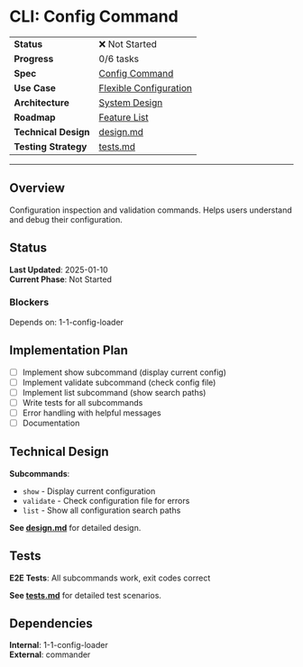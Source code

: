 # CLI: Config Command

| | |
|---|---|
| **Status** | ❌ Not Started |
| **Progress** | 0/6 tasks |
| **Spec** | [Config Command](../../../../products/anygpt/specs/anygpt/cli/config.md) |
| **Use Case** | [Flexible Configuration](../../../../products/anygpt/cases/flexible-configuration.md) |
| **Architecture** | [System Design](../../architecture.md) |
| **Roadmap** | [Feature List](../../roadmap.md) |
| **Technical Design** | [design.md](./design.md) |
| **Testing Strategy** | [tests.md](./tests.md) |

---

## Overview

Configuration inspection and validation commands. Helps users understand and debug their configuration.

## Status

**Last Updated**: 2025-01-10  
**Current Phase**: Not Started

### Blockers
Depends on: 1-1-config-loader

## Implementation Plan

- [ ] Implement show subcommand (display current config)
- [ ] Implement validate subcommand (check config file)
- [ ] Implement list subcommand (show search paths)
- [ ] Write tests for all subcommands
- [ ] Error handling with helpful messages
- [ ] Documentation

## Technical Design

**Subcommands**:
- `show` - Display current configuration
- `validate` - Check configuration file for errors
- `list` - Show all configuration search paths

**See [design.md](./design.md)** for detailed design.

## Tests

**E2E Tests**: All subcommands work, exit codes correct

**See [tests.md](./tests.md)** for detailed test scenarios.

## Dependencies

**Internal**: 1-1-config-loader  
**External**: commander
